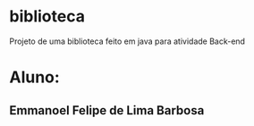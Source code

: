 # biblioteca
Projeto de uma biblioteca feito em java para atividade Back-end

# Aluno:
## Emmanoel Felipe de Lima Barbosa
